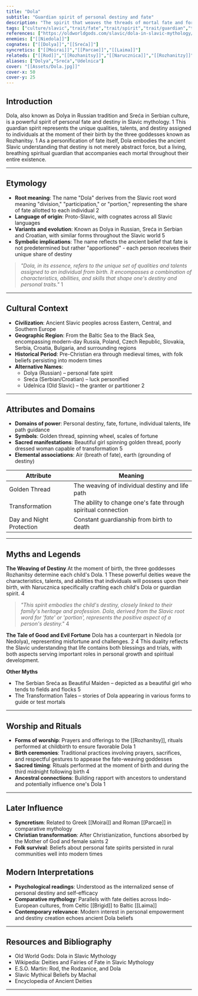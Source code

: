 ```yaml
---
title: "Dola"
subtitle: "Guardian spirit of personal destiny and fate"
description: "The spirit that weaves the threads of mortal fate and fortune from birth until death"
tags: ["culture/slavic","trait/fate","trait/spirit","trait/guardian","trait/destiny"]
references: ["https://oldworldgods.com/slavic/dola-in-slavic-mythology/","https://en.wikipedia.org/wiki/Deities_and_fairies_of_fate_in_Slavic_mythology","https://esomartin.com/2024/06/rod-the-rodzanice-and-dola-the-slavic-guardians-of-family-ancestors-and-fate/","https://www.wikiwand.com/en/Talk:Dola_(mythology)"]
enemies: ["[[Niedola]]"]
cognates: ["[[Dolya]]","[[Sreća]]"]
syncretics: ["[[Moirai]]","[[Parcae]]","[[Laima]]"]
relateds: ["[[Rod]]","[[Rozhanitsy]]","[[Narucznica]]","[[Rozhanitzy]]","[[Niedola]]"]
aliases: ["Dolya","Sreća","Udelnica"]
cover: "[[Assets/Dola.jpg]]"
cover-x: 50
cover-y: 25
---
```

## Introduction

Dola, also known as Dolya in Russian tradition and Sreća in Serbian culture, is a powerful spirit of personal fate and destiny in Slavic mythology. <mcreference link="https://oldworldgods.com/slavic/dola-in-slavic-mythology/" index="1">1</mcreference> This guardian spirit represents the unique qualities, talents, and destiny assigned to individuals at the moment of their birth by the three goddesses known as Rozhanitsy. <mcreference link="https://oldworldgods.com/slavic/dola-in-slavic-mythology/" index="1">1</mcreference> As a personification of fate itself, Dola embodies the ancient Slavic understanding that destiny is not merely abstract force, but a living, breathing spiritual guardian that accompanies each mortal throughout their entire existence.

---

## Etymology

- **Root meaning**: The name "Dola" derives from the Slavic root word meaning "division," "participation," or "portion," representing the share of fate allotted to each individual <mcreference link="https://en.wikipedia.org/wiki/Deities_and_fairies_of_fate_in_Slavic_mythology" index="2">2</mcreference>
- **Language of origin**: Proto-Slavic, with cognates across all Slavic languages
- **Variants and evolution**: Known as Dolya in Russian, Sreća in Serbian and Croatian, with similar forms throughout the Slavic world <mcreference link="https://www.wikiwand.com/en/Talk:Dola_(mythology)" index="5">5</mcreference>
- **Symbolic implications**: The name reflects the ancient belief that fate is not predetermined but rather "apportioned" - each person receives their unique share of destiny

> _"Dola, in its essence, refers to the unique set of qualities and talents assigned to an individual from birth. It encompasses a combination of characteristics, abilities, and skills that shape one's destiny and personal traits."_ <mcreference link="https://oldworldgods.com/slavic/dola-in-slavic-mythology/" index="1">1</mcreference>

---

## Cultural Context

- **Civilization**: Ancient Slavic peoples across Eastern, Central, and Southern Europe
- **Geographic Region**: From the Baltic Sea to the Black Sea, encompassing modern-day Russia, Poland, Czech Republic, Slovakia, Serbia, Croatia, Bulgaria, and surrounding regions
- **Historical Period**: Pre-Christian era through medieval times, with folk beliefs persisting into modern times
- **Alternative Names**:
  - Dolya (Russian) – personal fate spirit
  - Sreća (Serbian/Croatian) – luck personified
  - Udelnica (Old Slavic) – the granter or partitioner <mcreference link="https://en.wikipedia.org/wiki/Deities_and_fairies_of_fate_in_Slavic_mythology" index="2">2</mcreference>

---

## Attributes and Domains

- **Domains of power**: Personal destiny, fate, fortune, individual talents, life path guidance
- **Symbols**: Golden thread, spinning wheel, scales of fortune
- **Sacred manifestations**: Beautiful girl spinning golden thread, poorly dressed woman capable of transformation <mcreference link="https://www.wikiwand.com/en/Talk:Dola_(mythology)" index="5">5</mcreference>
- **Elemental associations**: Air (breath of fate), earth (grounding of destiny)

| Attribute | Meaning |
|-----------|----------|
| Golden Thread | The weaving of individual destiny and life path |
| Transformation | The ability to change one's fate through spiritual connection |
| Day and Night Protection | Constant guardianship from birth to death |

---

## Myths and Legends

**The Weaving of Destiny**
At the moment of birth, the three goddesses Rozhanitsy determine each child's Dola. <mcreference link="https://oldworldgods.com/slavic/dola-in-slavic-mythology/" index="1">1</mcreference> These powerful deities weave the characteristics, talents, and abilities that individuals will possess upon their birth, with Narucznica specifically crafting each child's Dola or guardian spirit. <mcreference link="https://esomartin.com/2024/06/rod-the-rodzanice-and-dola-the-slavic-guardians-of-family-ancestors-and-fate/" index="4">4</mcreference>

> _"This spirit embodies the child's destiny, closely linked to their family's heritage and profession. Dola, derived from the Slavic root word for 'fate' or 'portion', represents the positive aspect of a person's destiny."_ <mcreference link="https://esomartin.com/2024/06/rod-the-rodzanice-and-dola-the-slavic-guardians-of-family-ancestors-and-fate/" index="4">4</mcreference>

**The Tale of Good and Evil Fortune**
Dola has a counterpart in Niedola (or Nedolya), representing misfortune and challenges. <mcreference link="https://en.wikipedia.org/wiki/Deities_and_fairies_of_fate_in_Slavic_mythology" index="2">2</mcreference> <mcreference link="https://esomartin.com/2024/06/rod-the-rodzanice-and-dola-the-slavic-guardians-of-family-ancestors-and-fate/" index="4">4</mcreference> This duality reflects the Slavic understanding that life contains both blessings and trials, with both aspects serving important roles in personal growth and spiritual development.

**Other Myths**
- The Serbian Sreća as Beautiful Maiden – depicted as a beautiful girl who tends to fields and flocks <mcreference link="https://www.wikiwand.com/en/Talk:Dola_(mythology)" index="5">5</mcreference>
- The Transformation Tales – stories of Dola appearing in various forms to guide or test mortals

---

## Worship and Rituals

- **Forms of worship**: Prayers and offerings to the [[Rozhanitsy]], rituals performed at childbirth to ensure favorable Dola <mcreference link="https://oldworldgods.com/slavic/dola-in-slavic-mythology/" index="1">1</mcreference>
- **Birth ceremonies**: Traditional practices involving prayers, sacrifices, and respectful gestures to appease the fate-weaving goddesses
- **Sacred timing**: Rituals performed at the moment of birth and during the third midnight following birth <mcreference link="https://esomartin.com/2024/06/rod-the-rodzanice-and-dola-the-slavic-guardians-of-family-ancestors-and-fate/" index="4">4</mcreference>
- **Ancestral connections**: Building rapport with ancestors to understand and potentially influence one's Dola <mcreference link="https://oldworldgods.com/slavic/dola-in-slavic-mythology/" index="1">1</mcreference>

---

## Later Influence

- **Syncretism**: Related to Greek [[Moirai]] and Roman [[Parcae]] in comparative mythology
- **Christian transformation**: After Christianization, functions absorbed by the Mother of God and female saints <mcreference link="https://en.wikipedia.org/wiki/Deities_and_fairies_of_fate_in_Slavic_mythology" index="2">2</mcreference>
- **Folk survival**: Beliefs about personal fate spirits persisted in rural communities well into modern times

## Modern Interpretations

- **Psychological readings**: Understood as the internalized sense of personal destiny and self-efficacy
- **Comparative mythology**: Parallels with fate deities across Indo-European cultures, from Celtic [[Brigid]] to Baltic [[Laima]]
- **Contemporary relevance**: Modern interest in personal empowerment and destiny creation echoes ancient Dola beliefs

---

## Resources and Bibliography

- Old World Gods: Dola in Slavic Mythology
- Wikipedia: Deities and Fairies of Fate in Slavic Mythology
- E.S.O. Martin: Rod, the Rodzanice, and Dola
- Slavic Mythical Beliefs by Machal
- Encyclopedia of Ancient Deities

---